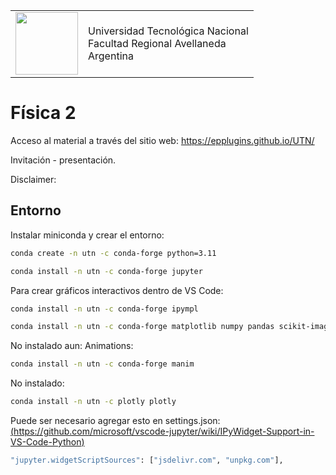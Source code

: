<table>
<tr style="border:none;">
<td style="border:none;"><a href="https://fra.utn.edu.ar/">
<image src="https://raw.githubusercontent.com/epplugins/UTN/main/assets/img/logoUTN-500.svg"  width="100">
</a></td>
<td style="border:none;">Universidad Tecnológica Nacional<br>Facultad Regional Avellaneda<br>Argentina
</td>
</tr>
</table>

# Física 2


Acceso al material a través del sitio web:
https://epplugins.github.io/UTN/

Invitación - presentación.

Disclaimer:

<!--

Optica con matplotlib:
[![colab](https://colab.research.google.com/assets/colab-badge.svg)](https://colab.research.google.com/github/epplugins/UTN/blob/main/optica/matplotlib-optica_diferencia-de-CO.ipynb)

Optica con plotly:
[![colab](https://colab.research.google.com/assets/colab-badge.svg)](https://colab.research.google.com/github/epplugins/UTN/blob/main/optica/op_diferencia-de-CO.ipynb)



Potencial Eléctrico de cargas puntuales
[![colab](https://colab.research.google.com/assets/colab-badge.svg)](https://colab.research.google.com/github/epplugins/UTN/blob/main/electromagnetismo/em_potencial.ipynb)

Potencial Eléctrico con conductores
[![colab](https://colab.research.google.com/assets/colab-badge.svg)](https://colab.research.google.com/github/epplugins/UTN/blob/main/electromagnetismo/em_poisson_solver.ipynb)
 -->

## Entorno

Instalar miniconda y crear el entorno:
```bash
conda create -n utn -c conda-forge python=3.11
```

```bash
conda install -n utn -c conda-forge jupyter
```

Para crear gráficos interactivos dentro de VS Code:
```bash
conda install -n utn -c conda-forge ipympl
```

```bash
conda install -n utn -c conda-forge matplotlib numpy pandas scikit-image tikzplotlib sympy
```

No instalado aun:
Animations:
```bash
conda install -n utn -c conda-forge manim
```


No instalado:
```bash
conda install -n utn -c plotly plotly
```

Puede ser necesario agregar esto en settings.json:
[(https://github.com/microsoft/vscode-jupyter/wiki/IPyWidget-Support-in-VS-Code-Python)](https://github.com/microsoft/vscode-jupyter/wiki/IPyWidget-Support-in-VS-Code-Python)
```bash
"jupyter.widgetScriptSources": ["jsdelivr.com", "unpkg.com"],
```

